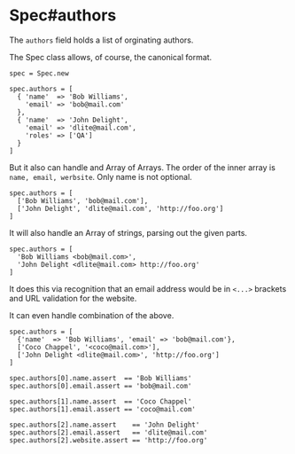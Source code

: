 # Spec#authors

The `authors` field holds a list of orginating authors.

The Spec class allows, of course, the canonical format.

    spec = Spec.new

    spec.authors = [
      { 'name'  => 'Bob Williams',
        'email' => 'bob@mail.com'
      },
      { 'name'  => 'John Delight',
        'email' => 'dlite@mail.com',
        'roles' => ['QA']
      }
    ]

But it also can handle and Array of Arrays. The order of the inner array
is `name, email, werbsite`. Only name is not optional.

    spec.authors = [
      ['Bob Williams', 'bob@mail.com'],
      ['John Delight', 'dlite@mail.com', 'http://foo.org']
    ]

It will also handle an Array of strings, parsing out the given parts.

    spec.authors = [
      'Bob Williams <bob@mail.com>',
      'John Delight <dlite@mail.com> http://foo.org'
    ]

It does this via recognition that an email address would be in `<...>`
brackets and URL validation for the website.

It can even handle combination of the above.

    spec.authors = [
      {'name'  => 'Bob Williams', 'email' => 'bob@mail.com'},
      ['Coco Chappel', '<coco@mail.com>'],
      ['John Delight <dlite@mail.com>', 'http://foo.org']
    ]

    spec.authors[0].name.assert  == 'Bob Williams'
    spec.authors[0].email.assert == 'bob@mail.com'

    spec.authors[1].name.assert  == 'Coco Chappel'
    spec.authors[1].email.assert == 'coco@mail.com'

    spec.authors[2].name.assert    == 'John Delight'
    spec.authors[2].email.assert   == 'dlite@mail.com'
    spec.authors[2].website.assert == 'http://foo.org'


